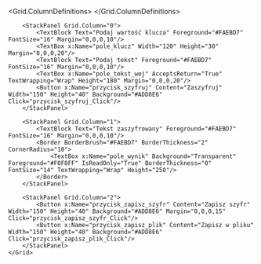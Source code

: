 <Window x:Class="SzyfrCezaraDesktop.MainWindow"
        xmlns="http://schemas.microsoft.com/winfx/2006/xaml/presentation"
        xmlns:x="http://schemas.microsoft.com/winfx/2006/xaml"
        Title="Szyfrowanie. Wykonane przez 123456" Height="450" Width="800"
        Background="#5F9EA0">
    <Grid Margin="20">
        <Grid.ColumnDefinitions>
            <ColumnDefinition Width="2*" />
            <ColumnDefinition Width="2*" />
            <ColumnDefinition Width="1.5*" />
        </Grid.ColumnDefinitions>

        <StackPanel Grid.Column="0">
            <TextBlock Text="Podaj wartość klucza" Foreground="#FAEBD7" FontSize="16" Margin="0,0,0,10"/>
            <TextBox x:Name="pole_klucz" Width="120" Height="30" Margin="0,0,0,20"/>
            <TextBlock Text="Podaj tekst" Foreground="#FAEBD7" FontSize="16" Margin="0,0,0,10"/>
            <TextBox x:Name="pole_tekst_wej" AcceptsReturn="True" TextWrapping="Wrap" Height="180" Margin="0,0,0,20"/>
            <Button x:Name="przycisk_szyfruj" Content="Zaszyfruj" Width="150" Height="40" Background="#ADD8E6" Click="przycisk_szyfruj_Click"/>
        </StackPanel>

        <StackPanel Grid.Column="1">
            <TextBlock Text="Tekst zaszyfrowany" Foreground="#FAEBD7" FontSize="16" Margin="0,0,0,10"/>
            <Border BorderBrush="#FAEBD7" BorderThickness="2" CornerRadius="10">
                <TextBox x:Name="pole_wynik" Background="Transparent" Foreground="#F0F8FF" IsReadOnly="True" BorderThickness="0" FontSize="14" TextWrapping="Wrap" Height="250"/>
            </Border>
        </StackPanel>

        <StackPanel Grid.Column="2">
            <Button x:Name="przycisk_zapisz_szyfr" Content="Zapisz szyfr" Width="150" Height="40" Background="#ADD8E6" Margin="0,0,0,15" Click="przycisk_zapisz_szyfr_Click"/>
            <Button x:Name="przycisk_zapisz_plik" Content="Zapisz w pliku" Width="150" Height="40" Background="#ADD8E6" Click="przycisk_zapisz_plik_Click"/>
        </StackPanel>
    </Grid>
</Window>
